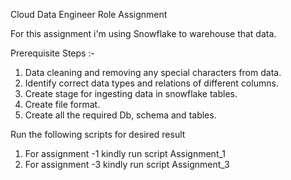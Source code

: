 Cloud Data Engineer Role Assignment

For this assignment i'm using Snowflake to warehouse that data.

Prerequisite Steps :- 

1. Data cleaning and removing any special characters from data.
2. Identify correct data types and relations of different columns.
3. Create stage for ingesting data in snowflake tables.
4. Create file format.
5. Create all the required Db, schema and tables.


Run the following scripts for desired result

1. For assignment -1 kindly run script Assignment_1
2. For assignment -3 kindly run script Assignment_3

